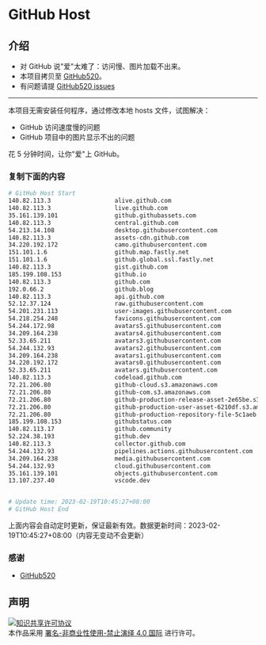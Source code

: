 # GitHub Host
## 介绍
- 对 GitHub 说"爱"太难了：访问慢、图片加载不出来。
- 本项目拷贝至 [GitHub520](https://github.com/521xueweihan/GitHub520)。
- 有问题请提 [GitHub520 issues](https://github.com/521xueweihan/GitHub520/issues/new)

---

本项目无需安装任何程序，通过修改本地 hosts 文件，试图解决：
- GitHub 访问速度慢的问题
- GitHub 项目中的图片显示不出的问题

花 5 分钟时间，让你"爱"上 GitHub。

### 复制下面的内容
```bash
# GitHub Host Start
140.82.113.3                  alive.github.com
140.82.113.3                  live.github.com
35.161.139.101                github.githubassets.com
140.82.113.3                  central.github.com
54.213.14.108                 desktop.githubusercontent.com
140.82.113.3                  assets-cdn.github.com
34.220.192.172                camo.githubusercontent.com
151.101.1.6                   github.map.fastly.net
151.101.1.6                   github.global.ssl.fastly.net
140.82.113.3                  gist.github.com
185.199.108.153               github.io
140.82.113.3                  github.com
192.0.66.2                    github.blog
140.82.113.3                  api.github.com
52.12.37.124                  raw.githubusercontent.com
54.201.231.113                user-images.githubusercontent.com
54.218.254.248                favicons.githubusercontent.com
54.244.172.98                 avatars5.githubusercontent.com
34.209.164.238                avatars4.githubusercontent.com
52.33.65.211                  avatars3.githubusercontent.com
54.244.132.93                 avatars2.githubusercontent.com
34.209.164.238                avatars1.githubusercontent.com
34.220.192.172                avatars0.githubusercontent.com
52.33.65.211                  avatars.githubusercontent.com
140.82.113.3                  codeload.github.com
72.21.206.80                  github-cloud.s3.amazonaws.com
72.21.206.80                  github-com.s3.amazonaws.com
72.21.206.80                  github-production-release-asset-2e65be.s3.amazonaws.com
72.21.206.80                  github-production-user-asset-6210df.s3.amazonaws.com
72.21.206.80                  github-production-repository-file-5c1aeb.s3.amazonaws.com
185.199.108.153               githubstatus.com
140.82.113.17                 github.community
52.224.38.193                 github.dev
140.82.113.3                  collector.github.com
54.244.132.93                 pipelines.actions.githubusercontent.com
34.209.164.238                media.githubusercontent.com
54.244.132.93                 cloud.githubusercontent.com
35.161.139.101                objects.githubusercontent.com
13.107.237.40                 vscode.dev


# Update time: 2023-02-19T10:45:27+08:00
# GitHub Host End

```
上面内容会自动定时更新，保证最新有效。数据更新时间：2023-02-19T10:45:27+08:00（内容无变动不会更新）

### 感谢

- [GitHub520](https://github.com/521xueweihan/GitHub520)

## 声明
<a rel="license" href="https://creativecommons.org/licenses/by-nc-nd/4.0/deed.zh"><img alt="知识共享许可协议" style="border-width: 0" src="https://licensebuttons.net/l/by-nc-nd/4.0/88x31.png"></a><br>本作品采用 <a rel="license" href="https://creativecommons.org/licenses/by-nc-nd/4.0/deed.zh">署名-非商业性使用-禁止演绎 4.0 国际</a> 进行许可。